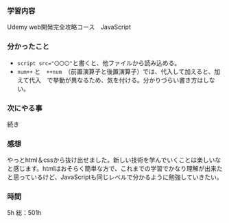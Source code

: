 ### 学習内容
Udemy web開発完全攻略コース　JavaScript 
### 分かったこと
- `script src="〇〇〇"`と書くと、他ファイルから読み込める。
- `num++` と　`++num`　（前置演算子と後置演算子）では、代入して加えると、加えて代入　で挙動が異なるため、気を付ける。分かりづらい書き方はしない。
### 次にやる事
続き
### 感想
やっとhtml＆cssから抜け出せました。新しい技術を学んでいくことは楽しいなと感じます。htmlはおそらく簡単な方で、これまでの学習でかなり理解が出来たと思っているけど、JavaScriptも同じレベルで分かるように勉強していきたい。

### 時間
5h
総：501h
